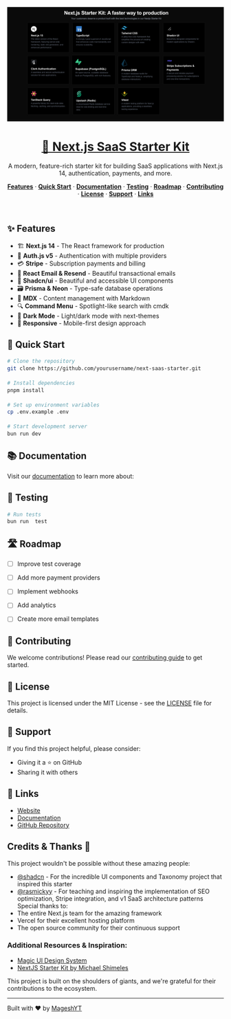 <a href="https://next-saas-stripe-starter.vercel.app">
  <img alt="SaaS Starter" src="public/_static/tech-stack.png">
  <h1 align="center">🚀 Next.js SaaS Starter Kit</h1>
</a>

<p align="center">
A modern, feature-rich starter kit for building SaaS applications with Next.js 14, authentication, payments, and more.

</p>


<p align="center">
  <a href="#-features"><strong>Features</strong></a> ·
  <a href="#-quick-start"><strong>Quick Start</strong></a> ·
  <a href="#-documentation"><strong>Documentation</strong></a> ·
  <a href="#-testing"><strong>Testing</strong></a> ·
  <a href="#-roadmap"><strong>Roadmap</strong></a> ·
  <a href="#-contributing"><strong>Contributing</strong></a> ·
  <a href="#-license"><strong>License</strong></a> ·
  <a href="#-support"><strong>Support</strong></a> ·
  <a href="#-links"><strong>Links</strong></a>
</p>
<br/>


## ✨ Features

- 🏗️ **Next.js 14** - The React framework for production
- 🔐 **Auth.js v5** - Authentication with multiple providers
- 💳 **Stripe** - Subscription payments and billing
- 📧 **React Email & Resend** - Beautiful transactional emails
- 🎨 **Shadcn/ui** - Beautiful and accessible UI components
- 🗃️ **Prisma & Neon** - Type-safe database operations
- 📝 **MDX** - Content management with Markdown
- 🔍 **Command Menu** - Spotlight-like search with cmdk
- 🌙 **Dark Mode** - Light/dark mode with next-themes
- 📱 **Responsive** - Mobile-first design approach

## 🚗 Quick Start

```bash
# Clone the repository
git clone https://github.com/yourusername/next-saas-starter.git

# Install dependencies
pnpm install

# Set up environment variables
cp .env.example .env

# Start development server
bun run dev
```

## 📚 Documentation

Visit our [documentation](https://nextjs-saas-starterkit.vercel.app/docs) to learn more about:

## 🧪 Testing

```bash
# Run tests
bun run  test
```

## 🛣️ Roadmap

- [ ] Improve test coverage
- [ ] Add more payment providers
- [ ] Implement webhooks
- [ ] Add analytics
- [ ] Create more email templates


## 🤝 Contributing

We welcome contributions! Please read our [contributing guide](CONTRIBUTING.md) to get started.

## 📝 License

This project is licensed under the MIT License - see the [LICENSE](LICENSE) file for details.

## 💖 Support

If you find this project helpful, please consider:
- Giving it a ⭐️ on GitHub
- Sharing it with others

## 🔗 Links

- [Website](https://magesh-portfolio.vercel.app/)
- [Documentation](https://nextjs-saas-starterkit.vercel.app/docs)
- [GitHub Repository](https://github.com/mageshyt/nextjs-saas-starter)

## Credits & Thanks 🙏

This project wouldn't be possible without these amazing people:

- [@shadcn](https://twitter.com/shadcn) - For the incredible UI components and Taxonomy project that inspired this starter
- [@rasmickyy](https://x.com/rasmickyy) - For teaching and inspiring the implementation of SEO optimization, Stripe integration, and v1 SaaS architecture patterns
Special thanks to:
- The entire Next.js team for the amazing framework
- Vercel for their excellent hosting platform
- The open source community for their continuous support
### Additional Resources & Inspiration:
- [Magic UI Design System](https://magicui.design/docs/templates/startup)
- [NextJS Starter Kit by Michael Shimeles](https://github.com/michaelshimeles/nextjs-starter-kit)



This project is built on the shoulders of giants, and we're grateful for their contributions to the ecosystem.

---

Built with ❤️ by [MageshYT](https://x.com/yt_magesh)
